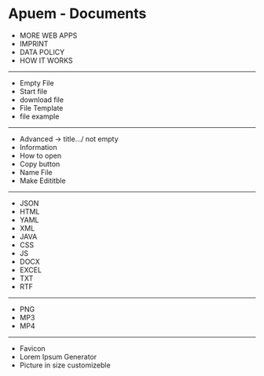 # Apuem - Documents

- MORE WEB APPS
- IMPRINT
- DATA POLICY
- HOW IT WORKS

---

- Empty File
- Start file
- download file
- File Template
- file example

---

- Advanced -> title.../ not empty
- Information
- How to open
- Copy button
- Name File
- Make Edititble

---

- JSON
- HTML
- YAML
- XML
- JAVA
- CSS
- JS
- DOCX
- EXCEL
- TXT
- RTF

---

- PNG
- MP3
- MP4

---

- Favicon
- Lorem Ipsum Generator
- Picture in size customizeble
